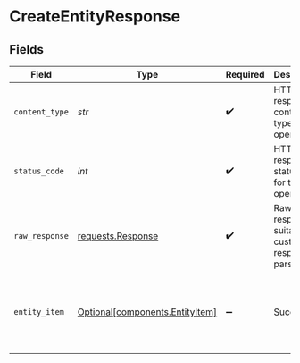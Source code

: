 # CreateEntityResponse


## Fields

| Field                                                                                                                                                                                                                                                                                                                   | Type                                                                                                                                                                                                                                                                                                                    | Required                                                                                                                                                                                                                                                                                                                | Description                                                                                                                                                                                                                                                                                                             | Example                                                                                                                                                                                                                                                                                                                 |
| ----------------------------------------------------------------------------------------------------------------------------------------------------------------------------------------------------------------------------------------------------------------------------------------------------------------------- | ----------------------------------------------------------------------------------------------------------------------------------------------------------------------------------------------------------------------------------------------------------------------------------------------------------------------- | ----------------------------------------------------------------------------------------------------------------------------------------------------------------------------------------------------------------------------------------------------------------------------------------------------------------------- | ----------------------------------------------------------------------------------------------------------------------------------------------------------------------------------------------------------------------------------------------------------------------------------------------------------------------- | ----------------------------------------------------------------------------------------------------------------------------------------------------------------------------------------------------------------------------------------------------------------------------------------------------------------------- |
| `content_type`                                                                                                                                                                                                                                                                                                          | *str*                                                                                                                                                                                                                                                                                                                   | :heavy_check_mark:                                                                                                                                                                                                                                                                                                      | HTTP response content type for this operation                                                                                                                                                                                                                                                                           |                                                                                                                                                                                                                                                                                                                         |
| `status_code`                                                                                                                                                                                                                                                                                                           | *int*                                                                                                                                                                                                                                                                                                                   | :heavy_check_mark:                                                                                                                                                                                                                                                                                                      | HTTP response status code for this operation                                                                                                                                                                                                                                                                            |                                                                                                                                                                                                                                                                                                                         |
| `raw_response`                                                                                                                                                                                                                                                                                                          | [requests.Response](https://requests.readthedocs.io/en/latest/api/#requests.Response)                                                                                                                                                                                                                                   | :heavy_check_mark:                                                                                                                                                                                                                                                                                                      | Raw HTTP response; suitable for custom response parsing                                                                                                                                                                                                                                                                 |                                                                                                                                                                                                                                                                                                                         |
| `entity_item`                                                                                                                                                                                                                                                                                                           | [Optional[components.EntityItem]](../../models/components/entityitem.md)                                                                                                                                                                                                                                                | :heavy_minus_sign:                                                                                                                                                                                                                                                                                                      | Success                                                                                                                                                                                                                                                                                                                 | {"_id":"3fa85f64-5717-4562-b3fc-2c963f66afa6","_org":"123","_owners":[{"org_id":"123","user_id":"123"}],"_schema":"contact","_tags":["example","mock"],"_created_at":"2021-02-09T12:41:43.662Z","_updated_at":"2021-02-09T12:41:43.662Z","_acl":{"view":["org:456","org:789"],"edit":["org:456"],"delete":["org:456"]}} |